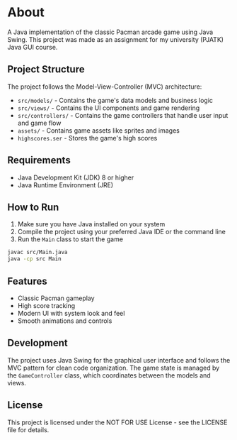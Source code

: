 # About

A Java implementation of the classic Pacman arcade game using Java Swing. This project was made as an assignment for my university (PJATK) Java GUI course. 

## Project Structure

The project follows the Model-View-Controller (MVC) architecture:

- `src/models/` - Contains the game's data models and business logic
- `src/views/` - Contains the UI components and game rendering
- `src/controllers/` - Contains the game controllers that handle user input and game flow
- `assets/` - Contains game assets like sprites and images
- `highscores.ser` - Stores the game's high scores

## Requirements

- Java Development Kit (JDK) 8 or higher
- Java Runtime Environment (JRE)

## How to Run

1. Make sure you have Java installed on your system
2. Compile the project using your preferred Java IDE or the command line
3. Run the `Main` class to start the game

```bash
javac src/Main.java
java -cp src Main
```

## Features

- Classic Pacman gameplay
- High score tracking
- Modern UI with system look and feel
- Smooth animations and controls

## Development

The project uses Java Swing for the graphical user interface and follows the MVC pattern for clean code organization. The game state is managed by the `GameController` class, which coordinates between the models and views.

## License

This project is licensed under the NOT FOR USE License - see the LICENSE file for details.

